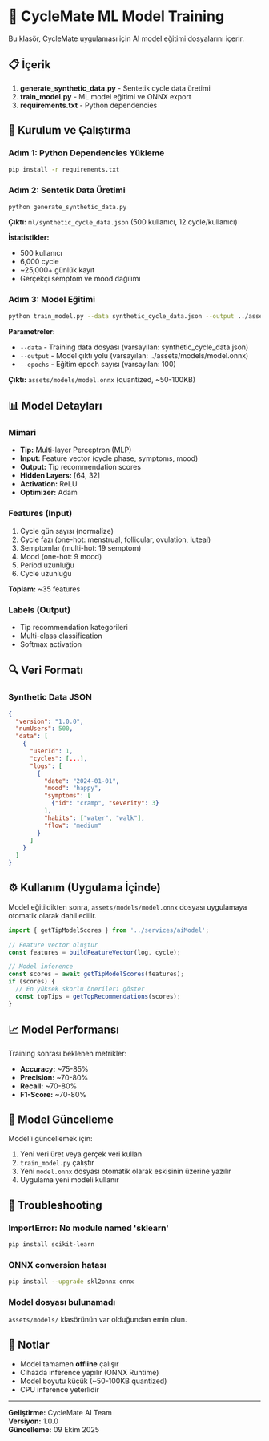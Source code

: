 # 🧠 CycleMate ML Model Training

Bu klasör, CycleMate uygulaması için AI model eğitimi dosyalarını içerir.

## 📋 İçerik

1. **generate_synthetic_data.py** - Sentetik cycle data üretimi
2. **train_model.py** - ML model eğitimi ve ONNX export
3. **requirements.txt** - Python dependencies

## 🚀 Kurulum ve Çalıştırma

### Adım 1: Python Dependencies Yükleme

```bash
pip install -r requirements.txt
```

### Adım 2: Sentetik Data Üretimi

```bash
python generate_synthetic_data.py
```

**Çıktı:** `ml/synthetic_cycle_data.json` (500 kullanıcı, 12 cycle/kullanıcı)

**İstatistikler:**
- 500 kullanıcı
- 6,000 cycle
- ~25,000+ günlük kayıt
- Gerçekçi semptom ve mood dağılımı

### Adım 3: Model Eğitimi

```bash
python train_model.py --data synthetic_cycle_data.json --output ../assets/models/model.onnx
```

**Parametreler:**
- `--data` - Training data dosyası (varsayılan: synthetic_cycle_data.json)
- `--output` - Model çıktı yolu (varsayılan: ../assets/models/model.onnx)
- `--epochs` - Eğitim epoch sayısı (varsayılan: 100)

**Çıktı:** `assets/models/model.onnx` (quantized, ~50-100KB)

## 📊 Model Detayları

### Mimari
- **Tip:** Multi-layer Perceptron (MLP)
- **Input:** Feature vector (cycle phase, symptoms, mood)
- **Output:** Tip recommendation scores
- **Hidden Layers:** [64, 32]
- **Activation:** ReLU
- **Optimizer:** Adam

### Features (Input)
1. Cycle gün sayısı (normalize)
2. Cycle fazı (one-hot: menstrual, follicular, ovulation, luteal)
3. Semptomlar (multi-hot: 19 semptom)
4. Mood (one-hot: 9 mood)
5. Period uzunluğu
6. Cycle uzunluğu

**Toplam:** ~35 features

### Labels (Output)
- Tip recommendation kategorileri
- Multi-class classification
- Softmax activation

## 🔍 Veri Formatı

### Synthetic Data JSON
```json
{
  "version": "1.0.0",
  "numUsers": 500,
  "data": [
    {
      "userId": 1,
      "cycles": [...],
      "logs": [
        {
          "date": "2024-01-01",
          "mood": "happy",
          "symptoms": [
            {"id": "cramp", "severity": 3}
          ],
          "habits": ["water", "walk"],
          "flow": "medium"
        }
      ]
    }
  ]
}
```

## ⚙️ Kullanım (Uygulama İçinde)

Model eğitildikten sonra, `assets/models/model.onnx` dosyası uygulamaya otomatik olarak dahil edilir.

```typescript
import { getTipModelScores } from '../services/aiModel';

// Feature vector oluştur
const features = buildFeatureVector(log, cycle);

// Model inference
const scores = await getTipModelScores(features);
if (scores) {
  // En yüksek skorlu önerileri göster
  const topTips = getTopRecommendations(scores);
}
```

## 📈 Model Performansı

Training sonrası beklenen metrikler:
- **Accuracy:** ~75-85%
- **Precision:** ~70-80%
- **Recall:** ~70-80%
- **F1-Score:** ~70-80%

## 🔄 Model Güncelleme

Model'i güncellemek için:

1. Yeni veri üret veya gerçek veri kullan
2. `train_model.py` çalıştır
3. Yeni `model.onnx` dosyası otomatik olarak eskisinin üzerine yazılır
4. Uygulama yeni modeli kullanır

## 🐛 Troubleshooting

### ImportError: No module named 'sklearn'
```bash
pip install scikit-learn
```

### ONNX conversion hatası
```bash
pip install --upgrade skl2onnx onnx
```

### Model dosyası bulunamadı
`assets/models/` klasörünün var olduğundan emin olun.

## 📝 Notlar

- Model tamamen **offline** çalışır
- Cihazda inference yapılır (ONNX Runtime)
- Model boyutu küçük (~50-100KB quantized)
- CPU inference yeterlidir

---

**Geliştirme:** CycleMate AI Team  
**Versiyon:** 1.0.0  
**Güncelleme:** 09 Ekim 2025


